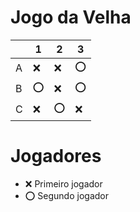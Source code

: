 
# Jogo da Velha

|   | 1 | 2 | 3 |
|---|---|---|---|
| A |❌ |❌ |⭕|
| B |⭕ |❌ |⭕|
| C |❌ |⭕ |❌|

# Jogadores

- ❌ Primeiro jogador 
- ⭕ Segundo jogador